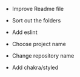 - Improve Readme file

- Sort out the folders

- Add eslint 

- Choose project name

- Change repository name

- Add chakra/styled